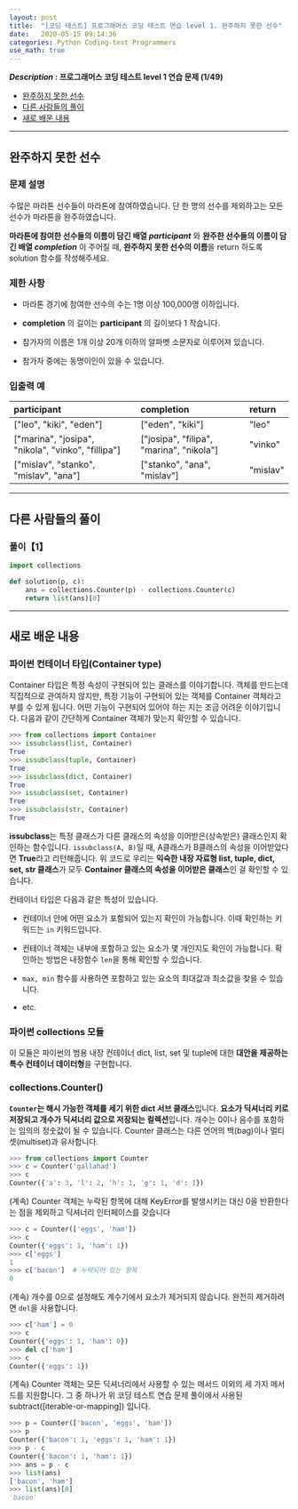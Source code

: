 ```yaml
---
layout: post
title:  "[코딩 테스트] 프로그래머스 코딩 테스트 연습 level 1. 완주하지 못한 선수"
date:   2020-05-15 09:14:36 
categories: Python Coding-test Programmers
use_math: true
---
```


**_Description_ : 프로그래머스 코딩 테스트 level 1 연습 문제 (1/49)**

* [완주하지 못한 선수](#problem-description)
* [다른 사람들의 풀이](#problem-solution)
* [새로 배운 내용](#deep)

***

## 완주하지 못한 선수 <a id="problem-description"></a>

### 문제 설명
수많은 마라톤 선수들이 마라톤에 참여하였습니다. 단 한 명의 선수를 제외하고는 모든 선수가 마라톤을 완주하였습니다. 

**마라톤에 참여한 선수들의 이름이 담긴 배열 _participant_**
와 **완주한 선수들의 이름이 담긴 배열 _completion_**
이 주어질 때, **완주하지 못한 선수의 이름**을 return 하도록 solution 함수를 작성해주세요.  


### 제한 사항

* 마라톤 경기에 참여한 선수의 수는 1명 이상 100,000명 이하입니다.

* __completion__
의 길이는 
__participant__
의 길이보다 1 작습니다.

* 참가자의 이름은 1개 이상 20개 이하의 알파벳 소문자로 이루어져 있습니다. 

* 참가자 중에는 동명이인이 있을 수 있습니다.


### 입출력 예

| participant | completion | return |
| :---------- | :--------- | :----- |
| ["leo", "kiki", "eden"] | ["eden", "kiki"] | "leo" |
| ["marina", "josipa", "nikola", "vinko", "fillipa"] | ["josipa", "filipa", "marina", "nikola"] | "vinko" |
| ["mislav", "stanko", "mislav", "ana"] | ["stanko", "ana", "mislav"] | "mislav" |

***

## 다른 사람들의 풀이 <a id="problem-solution"></a>

### 풀이【1】
```python
import collections

def solution(p, c):
    ans = collections.Counter(p) - collections.Counter(c)
    return list(ans)[0]
```

***

## 새로 배운 내용 <a id="deep"></a>

### 파이썬 컨테이너 타입(Container type)

Container 타입은 특정 속성이 구현되어 있는 클래스를 이야기합니다. 객체를 만드는데 직집적으로 관여하지 않지만, 특정 기능이 구현되어 있는 객체를 Container 객체라고 부를 수 있게 됩니다. 어떤 기능이 구현되어 있어야 하는 지는 조금 어려운 이야기입니다. 다음과 같이 간단하게 Container 객체가 맞는지 확인할 수 있습니다.

```python
>>> from collections import Container
>>> issubclass(list, Container)
True
>>> issubclass(tuple, Container)
True
>>> issubclass(dict, Container)
True
>>> issubclass(set, Container)
True
>>> issubclass(str, Container)
True
```

**issubclass**는 특정 클래스가 다른 클래스의 속성을 이어받은(상속받은) 클래스인지 확인하는 함수입니다. `issubclass(A, B)`일 때, A클래스가 B클래스의 속성을 이어받았다면 **True**라고 리턴해줍니다. 위 코드로 우리는 **익숙한 내장 자료형 list, tuple, dict, set, str 클래스**가 모두 **Container 클래스의 속성을 이어받은 클래스**인 걸 확인할 수 있습니다.

컨테이너 타입은 다음과 같은 특성이 있습니다.

* 컨테이너 안에 어떤 요소가 포함되어 있는지 확인이 가능합니다. 이때 확인하는 키워드는 `in` 키워드입니다.

* 컨테이너 객체는 내부에 포함하고 있는 요소가 몇 개인지도 확인이 가능합니다. 확인하는 방법은 내장함수 `len`을 통해 확인할 수 있습니다.

* `max, min` 함수를 사용하면 포함하고 있는 요소의 최대값과 최소값을 찾을 수 있습니다.

* etc.


### 파이썬 collections 모듈

이 모듈은 파이썬의 범용 내장 컨테이너 dict, list, set 및 tuple에 대한 **대안을 제공하는 특수 컨테이너 데이터형**을 구현합니다.


### collections.Counter()

**`Counter`는 해시 가능한 객체를 세기 위한 dict 서브 클래스**입니다. **요소가 딕셔너리 키로 저장되고 개수가 딕셔너리 값으로 저장되는 컬렉션**입니다. 개수는 0이나 음수를 포함하는 임의의 정숫값이 될 수 있습니다. Counter 클래스는 다른 언어의 백(bag)이나 멀티 셋(multiset)과 유사합니다.

```python 
>>> from collections import Counter
>>> c = Counter('gallahad')
>>> c
Counter({'a': 3, 'l': 2, 'h': 1, 'g': 1, 'd': 1})
```

(계속) Counter 객체는 누락된 항목에 대해 KeyError를 발생시키는 대신 0을 반환한다는 점을 제외하고 딕셔너리 인터페이스를 갖습니다

```python 
>>> c = Counter(['eggs', 'ham'])
>>> c
Counter({'eggs': 1, 'ham': 1})
>>> c['eggs']
1
>>> c['bacon']  # 누락되어 있는 항목 
0
```

(계속) 개수를 0으로 설정해도 계수기에서 요소가 제거되지 않습니다. 완전히 제거하려면 `del`을 사용합니다.

```python 
>>> c['ham'] = 0
>>> c
Counter({'eggs': 1, 'ham': 0})
>>> del c['ham']
>>> c
Counter({'eggs': 1})
```

(계속) Counter 객체는 모든 딕셔너리에서 사용할 수 있는 메서드 이외의 세 가지 메서드를 지원합니다. 그 중 하나가 위 코딩 테스트 연습 문제 풀이에서 사용된 subtract([iterable-or-mapping]) 입니다. 

```python 
>>> p = Counter(['bacon', 'eggs', 'ham'])
>>> p
Counter({'bacon': 1, 'eggs': 1, 'ham': 1})
>>> p - c
Counter({'bacon': 1, 'ham': 1})
>>> ans = p - c
>>> list(ans)
['bacon', 'ham']
>>> list(ans)[0]
'bacon'
```





